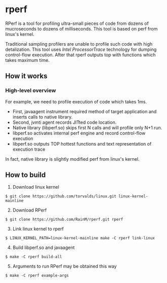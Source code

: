 # rperf

RPerf is a tool for profiling ultra-small pieces of code from dozens of mucroseconds to dozens of milliseconds.
This tool is based on perf from linux's kernel.

Traditional sampling profilers are unable to profile such code with high detalization. This tool uses *Intel ProcessorTrace* technology for dumping control-flow execution. After that rperf outputs top with functions which takes maximum time.

## How it works
### High-level overview
For example, we need to profile execution of code which takes 1ms. 

- First, javaagent instrument required method of target application and inserts calls to native library. 
- Second, jvmti agent records JITted code location.
- Native library (libperf.so) skips first N calls and will profile only N+1 run.
- libperf.so activates internal perf engine and record control-flow execution
- libperf.so outputs TOP hottest functions and text representation of execution trace

In fact, native library is slightly modified perf from linux's kernel.

## How to build

1. Download linux kernel
```
$ git clone https://github.com/torvalds/linux.git linux-kernel-mainline
```
2. Download RPerf
```
$ git clone https://github.com/RainM/rperf.git rperf
```
3. Link linux kernel to rperf
```
$ LINUX_KERNEL_PATH=linux-kernel-mainline make -C rperf link-linux
```
4. Build libperf.so and javaagent
```
$ make -C rperf build-all
```
5. Arguments to run RPerf may be obtained this way
```
$ make -C rperf example-args
```
